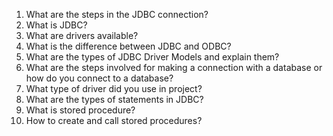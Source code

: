 

1. What are the steps in the JDBC connection?
2. What is JDBC?
3. What are drivers available?
4. What is the difference between JDBC and ODBC?
5. What are the types of JDBC Driver Models and explain them?
6. What are the steps involved for making a connection with a database or how do you connect to a database?
7. What type of driver did you use in project?
8. What are the types of statements in JDBC?
9. What is stored procedure?
10. How to create and call stored procedures?
